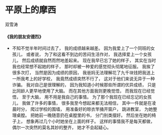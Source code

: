 # 平原上的摩西

双雪涛

#### 《我的朋友安德烈》

*   不知不觉半年时间过去了， 我的成绩越来越差。 因为我爱上了一个同班的女孩儿， 或者说， 为了和这看不到边的苦闷生活作对， 我选择爱上一个女孩儿， 然后成绩就自然而然地差起来。 现在我早已忘了她的样子， 其实在当时我也经常想不起她的样子， 那时却被一种爱的感觉彻头彻尾地征服。 我挨了很多次打， 当然是因为成绩的原因， 我爸妈无法理解花了九千块钱把我送上一所我考上的好学校， 我竟然成绩突然不行了， 这对于他们来说无异于一种诈骗。 我对自己是很理解的， 因为我知道小时候那些所谓的优异成绩， 只是比同龄人更早地使用了大脑。 而在其他方面我则更晚觉悟， 而我现在已经觉悟， 至于大脑， 用不用是我自己的事情。 为了那个我现在已经忘记的女孩儿， 我做了许多的事情， 很多我至今想起来都无法相信， 其中一件就是在凌晨时分， 爬过学校的围墙， 用准备好的晾衣竿捅开窗户， 跳进教室， 为她整理桌膛。 把她前一晚随意扔在桌膛里的书， 分门别类摆好。 然后坐在她的椅子上， 想象再过几个小时她坐在上面的样子。 这样的事情我不是每天都做， 偶尔一次突然的莫名其妙的整齐， 她才不会起疑心。



